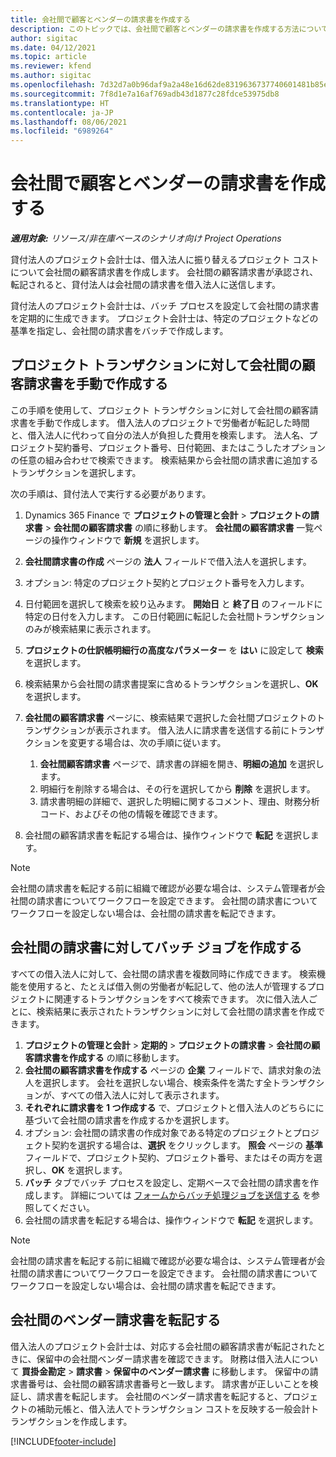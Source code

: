 ```yaml
---
title: 会社間で顧客とベンダーの請求書を作成する
description: このトピックでは、会社間で顧客とベンダーの請求書を作成する方法について説明します。
author: sigitac
ms.date: 04/12/2021
ms.topic: article
ms.reviewer: kfend
ms.author: sigitac
ms.openlocfilehash: 7d32d7a0b96daf9a2a48e16d62de8319636737740601481b85ee887948e31110
ms.sourcegitcommit: 7f8d1e7a16af769adb43d1877c28fdce53975db8
ms.translationtype: HT
ms.contentlocale: ja-JP
ms.lasthandoff: 08/06/2021
ms.locfileid: "6989264"
---
```

# <a name="create-intercompany-customer-and-vendor-invoices"></a>会社間で顧客とベンダーの請求書を作成する

_**適用対象:** リソース/非在庫ベースのシナリオ向け Project Operations_

貸付法人のプロジェクト会計士は、借入法人に振り替えるプロジェクト コストについて会社間の顧客請求書を作成します。 会社間の顧客請求書が承認され、転記されると、貸付法人は会社間の請求書を借入法人に送信します。

貸付法人のプロジェクト会計士は、バッチ プロセスを設定して会社間の請求書を定期的に生成できます。 プロジェクト会計士は、特定のプロジェクトなどの基準を指定し、会社間の請求書をバッチで作成します。

## <a name="manually-create-an-intercompany-customer-invoice-for-project-transactions"></a>プロジェクト トランザクションに対して会社間の顧客請求書を手動で作成する 

この手順を使用して、プロジェクト トランザクションに対して会社間の顧客請求書を手動で作成します。 借入法人のプロジェクトで労働者が転記した時間と、借入法人に代わって自分の法人が負担した費用を検索します。 法人名、プロジェクト契約番号、プロジェクト番号、日付範囲、またはこうしたオプションの任意の組み合わせで検索できます。 検索結果から会社間の請求書に追加するトランザクションを選択します。 

次の手順は、貸付法人で実行する必要があります。 

1. Dynamics 365 Finance で **プロジェクトの管理と会計** > **プロジェクトの請求書** > **会社間の顧客請求書** の順に移動します。 **会社間の顧客請求書** 一覧ページの操作ウィンドウで **新規** を選択します。
2. **会社間請求書の作成** ページの **法人** フィールドで借入法人を選択します。
3. オプション: 特定のプロジェクト契約とプロジェクト番号を入力します。
4. 日付範囲を選択して検索を絞り込みます。 **開始日** と **終了日** のフィールドに特定の日付を入力します。 この日付範囲に転記した会社間トランザクションのみが検索結果に表示されます。
5. **プロジェクトの仕訳帳明細行の高度なパラメーター** を **はい** に設定して **検索** を選択します。
6. 検索結果から会社間の請求書提案に含めるトランザクションを選択し、**OK** を選択します。
7. **会社間の顧客請求書** ページに、検索結果で選択した会社間プロジェクトのトランザクションが表示されます。 借入法人に請求書を送信する前にトランザクションを変更する場合は、次の手順に従います。
  
    1. **会社間顧客請求書** ページで、請求書の詳細を開き、**明細の追加** を選択します。
    2. 明細行を削除する場合は、その行を選択してから **削除** を選択します。
    3. 請求書明細の詳細で、選択した明細に関するコメント、理由、財務分析コード、およびその他の情報を確認できます。
    
8. 会社間の顧客請求書を転記する場合は、操作ウィンドウで **転記** を選択します。

> [!NOTE]
> 会社間の請求書を転記する前に組織で確認が必要な場合は、システム管理者が会社間の請求書についてワークフローを設定できます。 会社間の請求書についてワークフローを設定しない場合は、会社間の請求書を転記できます。

## <a name="create-a-batch-job-for-intercompany-invoices"></a>会社間の請求書に対してバッチ ジョブを作成する

すべての借入法人に対して、会社間の請求書を複数同時に作成できます。 検索機能を使用すると、たとえば借入側の労働者が転記して、他の法人が管理するプロジェクトに関連するトランザクションをすべて検索できます。 次に借入法人ごとに、検索結果に表示されたトランザクションに対して会社間の請求書を作成できます。

1. **プロジェクトの管理と会計** > **定期的** > **プロジェクトの請求書** > **会社間の顧客請求書を作成する** の順に移動します。
2. **会社間の顧客請求書を作成する** ページの **企業** フィールドで、請求対象の法人を選択します。 会社を選択しない場合、検索条件を満たす全トランザクションが、すべての借入法人に対して表示されます。
3. **それぞれに請求書を 1 つ作成する** で、プロジェクトと借入法人のどちらにに基づいて会社間の請求書を作成するかを選択します。
4. オプション: 会社間の請求書の作成対象である特定のプロジェクトとプロジェクト契約を選択する場合は、**選択** をクリックします。 **照会** ページの **基準** フィールドで、プロジェクト契約、プロジェクト番号、またはその両方を選択し、**OK** を選択します。
5. **バッチ** タブでバッチ プロセスを設定し、定期ベースで会社間の請求書を作成します。 詳細については [フォームからバッチ処理ジョブを送信する](/dynamicsax-2012/appuser-itpro/submit-a-batch-processing-job-from-a-form) を参照してください。
6. 会社間の請求書を転記する場合は、操作ウィンドウで **転記** を選択します。

> [!NOTE]
> 会社間の請求書を転記する前に組織で確認が必要な場合は、システム管理者が会社間の請求書についてワークフローを設定できます。 会社間の請求書についてワークフローを設定しない場合は、会社間の請求書を転記できます。

## <a name="post-the-intercompany-vendor-invoice"></a>会社間のベンダー請求書を転記する

借入法人のプロジェクト会計士は、対応する会社間の顧客請求書が転記されたときに、保留中の会社間ベンダー請求書を確認できます。 財務は借入法人について **買掛金勘定** > **請求書** > **保留中のベンダー請求書** に移動します。 保留中の請求書番号は、会社間の顧客請求書番号と一致します。 請求書が正しいことを検証し、請求書を転記します。 会社間のベンダー請求書を転記すると、プロジェクトの補助元帳と、借入法人でトランザクション コストを反映する一般会計トランザクションを作成します。


[!INCLUDE[footer-include](../includes/footer-banner.md)]

